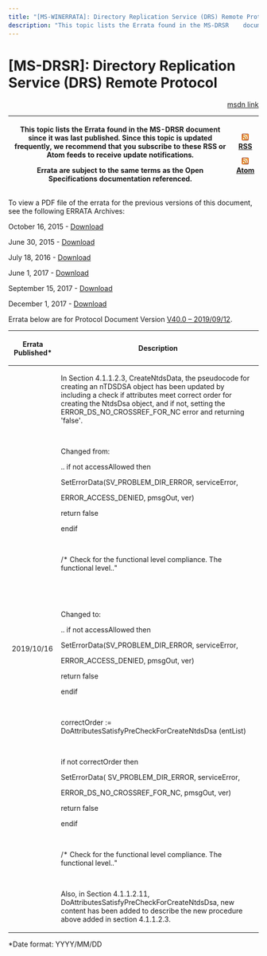 ```yaml
---
title: "[MS-WINERRATA]: Directory Replication Service (DRS) Remote Protocol"
description: "This topic lists the Errata found in the MS-DRSR    document since it was last published. Since this topic is updated    frequently, we recommend"
---
```


# [MS-DRSR]: Directory Replication Service (DRS) Remote Protocol

<p align="right"><a href="https://msdn.microsoft.com/en-us/library/bbbc47b4-79dd-48b7-858f-89d9024fcf32">msdn link</a></p>
<p> </p>

<table>
 <thead>
  <tr>
   <th>
   <p>This topic lists the Errata found in the MS-DRSR
   document since it was last published. Since this topic is updated
   frequently, we recommend that you subscribe to these RSS or Atom feeds to
   receive update notifications.</p>
   <p>Errata are subject to the same terms as the
   Open Specifications documentation referenced.</p>
   </th>
   <th>
   <p><img id="Picture 131" src="ms-winerrata_files/image001.png"><a href="http://blogs.msdn.com/b/protocol_content_errata/rss.aspx">RSS</a> </p>
   <p><img id="Picture 130" src="ms-winerrata_files/image001.png"><a href="http://blogs.msdn.com/b/protocol_content_errata/atom.aspx">Atom</a> </p>
   </th>
  </tr>
 </thead>
</table>

<p>To view a PDF file of the errata for the previous versions
of this document, see the following ERRATA Archives:</p>

<p>October 16, 2015 - <a href="http://go.microsoft.com/fwlink/?LinkID=690377">Download</a></p>

<p>June 30, 2015 - <a href="http://go.microsoft.com/fwlink/?LinkId=617579">Download</a></p>

<p>July 18, 2016 - <a href="http://go.microsoft.com/fwlink/?LinkId=822549">Download</a></p>

<p>June 1, 2017 - <a href="https://winprotocoldoc.blob.core.windows.net/productionwindowsarchives/MS-WINERRATA/%5bMS-WINERRATA%5d-170601.pdf">Download</a></p>

<p>September 15, 2017 - <a href="https://winprotocoldoc.blob.core.windows.net/productionwindowsarchives/MS-WINERRATA/%5bMS-WINERRATA%5d-170915.pdf">Download</a><span> </span></p>

<p>December 1, 2017 - <a href="https://winprotocoldoc.blob.core.windows.net/productionwindowsarchives/MS-WINERRATA/%5bMS-WINERRATA%5d-171201.pdf">Download</a></p>

<p>Errata below are for Protocol Document Version <a href="https://docs.microsoft.com/en-us/openspecs/windows_protocols/ms-drsr/f977faaa-673e-4f66-b9bf-48c640241d47">V40.0
– 2019/09/12</a>.</p>

<table>
 <thead>
  <tr>
   <th>
   <p>Errata Published*</p>
   </th>
   <th>
   <p>Description</p>
   </th>
  </tr>
 </thead>
 <tr>
  <td>
  <p>2019/10/16</p>
  </td>
  <td>
  <p>In Section 4.1.1.2.3, CreateNtdsData&#8203;, the
  pseudocode for creating an nTDSDSA object has been updated by including a
  check if attributes meet correct order for creating the NtdsDsa object, and
  if not, setting the ERROR_DS_NO_CROSSREF_FOR_NC error and returning
  'false'.&#8203;</p>
  <p>&#8203;</p>
  <p>Changed from: </p>
  <p> </p>
  <p>.. if not accessAllowed then&#8203;</p>
  <p>    SetErrorData(SV_PROBLEM_DIR_ERROR,
  serviceError,&#8203;</p>
  <p>    ERROR_ACCESS_DENIED, pmsgOut,
  ver)&#8203;</p>
  <p>    return false&#8203;</p>
  <p>    endif&#8203;</p>
  <p>&#8203;</p>
  <p> /* Check for the functional level compliance.
  The functional level..&quot;&#8203;</p>
  <p>&#8203;</p>
  <p>&#8203;</p>
  <p>Changed to:</p>
  <p>.. if not accessAllowed then&#8203;</p>
  <p>   SetErrorData(SV_PROBLEM_DIR_ERROR,
  serviceError,&#8203;</p>
  <p>   ERROR_ACCESS_DENIED, pmsgOut, ver)&#8203;</p>
  <p>   return false&#8203;</p>
  <p>   endif&#8203;</p>
  <p>&#8203;</p>
  <p>correctOrder :=
  DoAttributesSatisfyPreCheckForCreateNtdsDsa (entList)&#8203;</p>
  <p>&#8203;</p>
  <p>if not correctOrder then&#8203;</p>
  <p>  SetErrorData( SV_PROBLEM_DIR_ERROR, serviceError,
  &#8203;</p>
  <p>    ERROR_DS_NO_CROSSREF_FOR_NC, pmsgOut,
  ver)&#8203;</p>
  <p>  return false&#8203;</p>
  <p>endif&#8203;</p>
  <p>&#8203;</p>
  <p>/* Check for the functional level compliance. The
  functional level..&quot;&#8203;</p>
  <p>&#8203;</p>
  <p>&#8203;Also, in Section 4.1.1.2.11,
   DoAttributesSatisfyPreCheckForCreateNtdsDsa&#8203;, new content has been
  added to describe the new procedure above added in section 4.1.1.2.3.</p>
  </td>
 </tr>
</table>

<p>*Date format: YYYY/MM/DD</p>


                